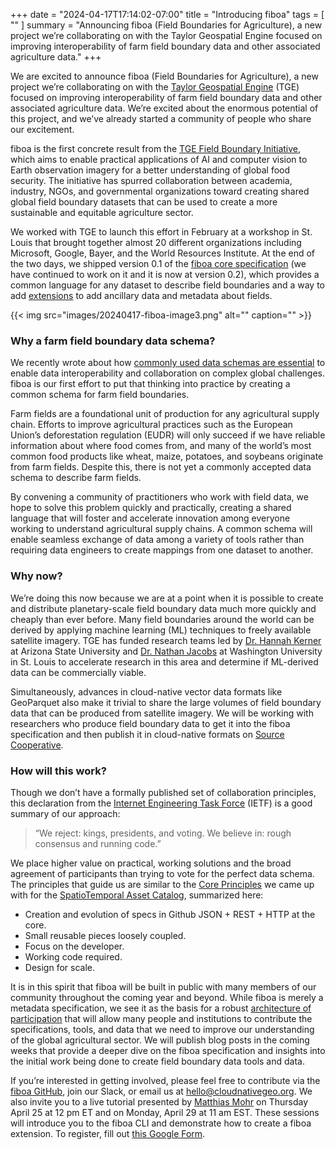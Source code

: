 +++
date = "2024-04-17T17:14:02-07:00"
title = "Introducing fiboa"
tags = [ ""
]
summary = "Announcing fiboa (Field Boundaries for Agriculture), a new project we’re collaborating on with the Taylor Geospatial Engine focused on improving interoperability of farm field boundary data and other associated agriculture data."
+++

We are excited to announce fiboa (Field Boundaries for Agriculture), a new project we’re collaborating on with the [Taylor Geospatial Engine](https://tgengine.org/) (TGE) focused on improving interoperability of farm field boundary data and other associated agriculture data. We’re excited about the enormous potential of this project, and we’ve already started a community of people who share our excitement.

fiboa is the first concrete result from the [TGE Field Boundary Initiative](https://tgengine.org/innovation-bridge/field-boundary-initiative/), which aims to enable practical applications of AI and computer vision to Earth observation imagery for a better understanding of global food security. The initiative has spurred collaboration between academia, industry, NGOs, and governmental organizations toward creating shared global field boundary datasets that can be used to create a more sustainable and equitable agriculture sector.

We worked with TGE to launch this effort in February at a workshop in St. Louis that brought together almost 20 different organizations including Microsoft, Google, Bayer, and the World Resources Institute. At the end of the two days, we shipped version 0.1 of the [fiboa core specification](https://github.com/fiboa/specification/blob/main/core/README.md) (we have continued to work on it and it is now at version 0.2), which provides a common language for any dataset to describe field boundaries and a way to add [extensions](https://github.com/fiboa/extensions) to add ancillary data and metadata about fields.

{{< img src="images/20240417-fiboa-image3.png" alt="" caption="" >}}

### Why a farm field boundary data schema?
We recently wrote about how [commonly used data schemas are essential](/blog/2024/04/common-schemas-and-ids/) to enable data interoperability and collaboration on complex global challenges. fiboa is our first effort to put that thinking into practice by creating a common schema for farm field boundaries.

Farm fields are a foundational unit of production for any agricultural supply chain. Efforts to improve agricultural practices such as the European Union’s deforestation regulation (EUDR) will only succeed if we have reliable information about where food comes from, and many of the world’s most common food products like wheat, maize, potatoes, and soybeans originate from farm fields. Despite this, there is not yet a commonly accepted data schema to describe farm fields. 

By convening a community of practitioners who work with field data, we hope to solve this problem quickly and practically, creating a shared language that will foster and accelerate innovation among everyone working to understand agricultural supply chains. A common schema will enable seamless exchange of data among a variety of tools rather than requiring data engineers to create mappings from one dataset to another. 

### Why now?
We’re doing this now because we are at a point when it is possible to create and distribute planetary-scale field boundary data much more quickly and cheaply than ever before. Many field boundaries around the world can be derived by applying machine learning (ML) techniques to freely available satellite imagery. TGE has funded research teams led by [Dr. Hannah Kerner](https://hannah-rae.github.io/?trk=article-ssr-frontend-pulse_little-text-block) at Arizona State University and [Dr. Nathan Jacobs](https://engineering.wustl.edu/faculty/Nathan-Jacobs.html?trk=article-ssr-frontend-pulse_little-text-block) at Washington University in St. Louis to accelerate research in this area and determine if ML-derived data can be commercially viable.

Simultaneously, advances in cloud-native vector data formats like GeoParquet also make it trivial to share the large volumes of field boundary data that can be produced from satellite imagery. We will be working with researchers who produce field boundary data to get it into the fiboa specification and then publish it in cloud-native formats on [Source Cooperative](https://source.coop/). 

### How will this work?

Though we don’t have a formally published set of collaboration principles, this declaration from the [Internet Engineering Task Force](https://ieeexplore.ieee.org/document/1677461) (IETF) is a good summary of our approach:

> “We reject: kings, presidents, and voting. We believe in: rough consensus and running code.”

We place higher value on practical, working solutions and the broad agreement of participants than trying to vote for the perfect data schema. The principles that guide us are similar to the [Core Principles](https://github.com/radiantearth/stac-spec/blob/master/principles.md) we came up with for the [SpatioTemporal Asset Catalog](https://stacspec.org/), summarized here:

- Creation and evolution of specs in Github JSON + REST + HTTP at the core.
- Small reusable pieces loosely coupled.
- Focus on the developer.
- Working code required.
- Design for scale.

It is in this spirit that fiboa will be built in public with many members of our community throughout the coming year and beyond. While fiboa is merely a metadata specification, we see it as the basis for a robust [architecture of participation](http://radar.oreilly.com/2006/07/four-big-ideas-about-open-sour.html) that will allow many people and institutions to contribute the specifications, tools, and data that we need to improve our understanding of the global agricultural sector. We will publish blog posts in the coming weeks that provide a deeper dive on the fiboa specification and insights into the initial work being done to create field boundary data tools and data. 

If you’re interested in getting involved, please feel free to contribute via the [fiboa GitHub](https://github.com/fiboa), join our Slack, or email us at hello@cloudnativegeo.org. We also invite you to a live tutorial presented by [Matthias Mohr](https://www.linkedin.com/in/matthias-mohr-565748178) on Thursday April 25 at 12 pm ET and on Monday, April 29 at 11 am EST. These sessions will introduce you to the fiboa CLI and demonstrate how to create a fiboa extension. To register, fill out [this Google Form](https://forms.gle/BfG61T11hUfyNcjX8). 
